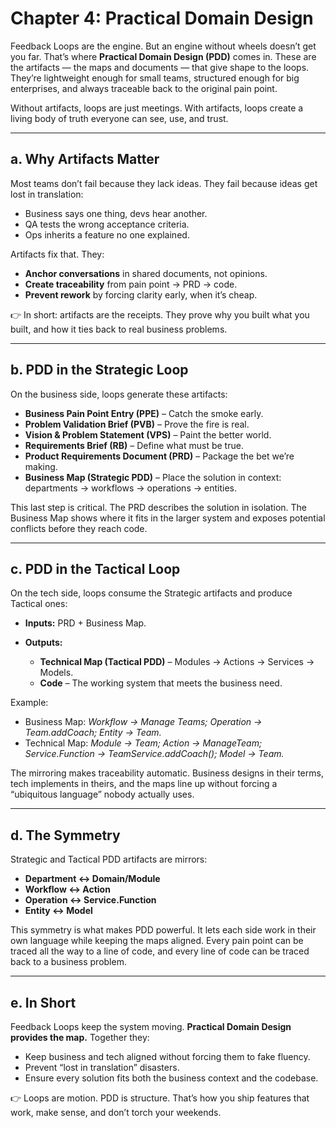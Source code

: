 # Chapter 4: Practical Domain Design

Feedback Loops are the engine. But an engine without wheels doesn’t get you far. That’s where **Practical Domain Design (PDD)** comes in. These are the artifacts — the maps and documents — that give shape to the loops. They’re lightweight enough for small teams, structured enough for big enterprises, and always traceable back to the original pain point.

Without artifacts, loops are just meetings. With artifacts, loops create a living body of truth everyone can see, use, and trust.

---

## a. Why Artifacts Matter

Most teams don’t fail because they lack ideas. They fail because ideas get lost in translation:

* Business says one thing, devs hear another.
* QA tests the wrong acceptance criteria.
* Ops inherits a feature no one explained.

Artifacts fix that. They:

* **Anchor conversations** in shared documents, not opinions.
* **Create traceability** from pain point → PRD → code.
* **Prevent rework** by forcing clarity early, when it’s cheap.

👉 In short: artifacts are the receipts. They prove why you built what you built, and how it ties back to real business problems.

---

## b. PDD in the Strategic Loop

On the business side, loops generate these artifacts:

* **Business Pain Point Entry (PPE)** – Catch the smoke early.
* **Problem Validation Brief (PVB)** – Prove the fire is real.
* **Vision & Problem Statement (VPS)** – Paint the better world.
* **Requirements Brief (RB)** – Define what must be true.
* **Product Requirements Document (PRD)** – Package the bet we’re making.
* **Business Map (Strategic PDD)** – Place the solution in context: departments → workflows → operations → entities.

This last step is critical. The PRD describes the solution in isolation. The Business Map shows where it fits in the larger system and exposes potential conflicts before they reach code.

---

## c. PDD in the Tactical Loop

On the tech side, loops consume the Strategic artifacts and produce Tactical ones:

* **Inputs:** PRD + Business Map.
* **Outputs:**

  * **Technical Map (Tactical PDD)** – Modules → Actions → Services → Models.
  * **Code** – The working system that meets the business need.

Example:

* Business Map: *Workflow → Manage Teams; Operation → Team.addCoach; Entity → Team.*
* Technical Map: *Module → Team; Action → ManageTeam; Service.Function → TeamService.addCoach(); Model → Team.*

The mirroring makes traceability automatic. Business designs in their terms, tech implements in theirs, and the maps line up without forcing a “ubiquitous language” nobody actually uses.

---

## d. The Symmetry

Strategic and Tactical PDD artifacts are mirrors:

* **Department ↔ Domain/Module**
* **Workflow ↔ Action**
* **Operation ↔ Service.Function**
* **Entity ↔ Model**

This symmetry is what makes PDD powerful. It lets each side work in their own language while keeping the maps aligned. Every pain point can be traced all the way to a line of code, and every line of code can be traced back to a business problem.

---

## e. In Short

Feedback Loops keep the system moving. **Practical Domain Design provides the map.** Together they:

* Keep business and tech aligned without forcing them to fake fluency.
* Prevent “lost in translation” disasters.
* Ensure every solution fits both the business context and the codebase.

👉 Loops are motion. PDD is structure. That’s how you ship features that work, make sense, and don’t torch your weekends.
